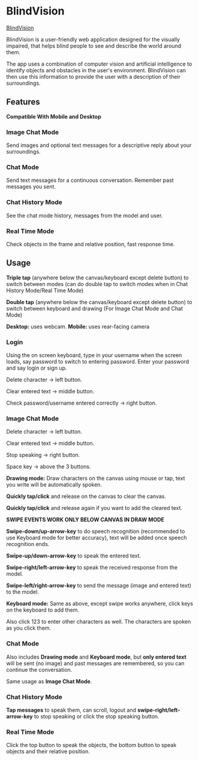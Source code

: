 # BlindVision

[BlindVision](https://jodh.pythonanywhere.com/)

BlindVision is a user-friendly web application designed for the visually impaired, that helps blind people to see and describe the world around them.


The app uses a combination of computer vision and artificial intelligence to identify objects and obstacles in the user's environment. BlindVision can then use this information to provide the user with a description of their surroundings.


## Features
**Compatible With Mobile and Desktop**
### Image Chat Mode ###
Send images and optional text messages for a descriptive reply about your surroundings.


### Chat Mode ###
Send text messages for a continuous conversation. Remember past messages you sent.


### Chat History Mode ###
See the chat mode history, messages from the model and user.


### Real Time Mode ###
Check objects in the frame and relative position, fast response time.


## Usage


**Triple tap** (anywhere below the canvas/keyboard except delete button) to switch between modes (can do double tap to switch modes when in Chat History Mode/Real Time Mode)


**Double tap** (anywhere below the canvas/keyboard except delete button) to switch between keyboard and drawing (For Image Chat Mode and Chat Mode)


**Desktop:** uses webcam. **Mobile:** uses rear-facing camera


### Login ###
Using the on screen keyboard, type in your username when the screen loads, say password to switch to entering password. Enter your password and say login or sign up.


Delete character -> left button.


Clear entered text -> middle button.


Check password/username entered correctly -> right button.


### Image Chat Mode ###
Delete character -> left button.


Clear entered text -> middle button.


Stop speaking -> right button.


Space key -> above the 3 buttons.


**Drawing mode:**
Draw characters on the canvas using mouse or tap, text you write will be automatically spoken.


**Quickly tap/click** and release on the canvas to clear the canvas.


**Quickly tap/click** and release again if you want to add the cleared text.


**SWIPE EVENTS WORK ONLY BELOW CANVAS IN DRAW MODE**

**Swipe-down/up-arrow-key** to do speech recognition (recommended to use Keyboard mode for better accuracy), text will be added once speech recognition ends.


**Swipe-up/down-arrow-key** to speak the entered text.


**Swipe-right/left-arrow-key** to speak the received response from the model.


**Swipe-left/right-arrow-key** to send the message (image and entered text) to the model.


**Keyboard mode:**
Same as above, except swipe works anywhere, click keys on the keyboard to add them.


Also click 123 to enter other characters as well. The characters are spoken as you click them.


### Chat Mode ###
Also includes **Drawing mode** and **Keyboard mode**, but **only entered text** will be sent (no image) and past messages are remembered, so you can continue the conversation.


Same usage as **Image Chat Mode**.


### Chat History Mode ###
**Tap messages** to speak them, can scroll, logout and **swipe-right/left-arrow-key** to stop speaking or click the stop speaking button.


### Real Time Mode ###
Click the top button to speak the objects, the bottom button to speak objects and their relative position.
